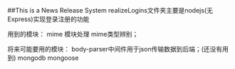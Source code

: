 ##This is a News Release System
realizeLogins文件夹主要是nodejs(无Express)实现登录注册的功能

用到的模块：
mime 模块处理 mime类型辨别；

将来可能要用的模块：
body-parser中间件用于json传输数据到后端；(还没有用到)
mongodb
mongoose

